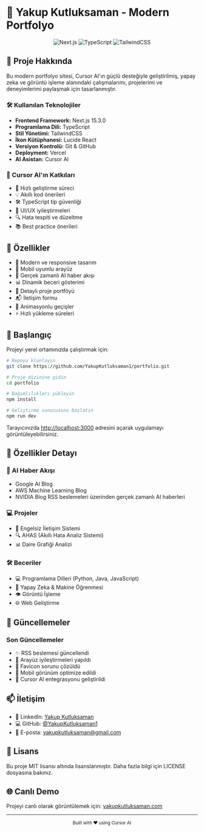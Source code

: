 # 🚀 Yakup Kutluksaman - Modern Portfolyo

<div align="center">
  <img src="https://img.shields.io/badge/Next.js-15.3.0-black?style=for-the-badge&logo=next.js" alt="Next.js" />
  <img src="https://img.shields.io/badge/TypeScript-5.0.0-blue?style=for-the-badge&logo=typescript" alt="TypeScript" />
  <img src="https://img.shields.io/badge/TailwindCSS-3.0.0-38B2AC?style=for-the-badge&logo=tailwind-css" alt="TailwindCSS" />
</div>

## 🌟 Proje Hakkında

Bu modern portfolyo sitesi, Cursor AI'ın güçlü desteğiyle geliştirilmiş, yapay zeka ve görüntü işleme alanındaki çalışmalarımı, projelerimi ve deneyimlerimi paylaşmak için tasarlanmıştır.

### 🛠️ Kullanılan Teknolojiler

* **Frontend Framework:** Next.js 15.3.0
* **Programlama Dili:** TypeScript
* **Stil Yönetimi:** TailwindCSS
* **İkon Kütüphanesi:** Lucide React
* **Versiyon Kontrolü:** Git & GitHub
* **Deployment:** Vercel
* **AI Asistan:** Cursor AI

### 🤖 Cursor AI'ın Katkıları

* 🚀 Hızlı geliştirme süreci
* 💡 Akıllı kod önerileri
* 🛠️ TypeScript tip güvenliği
* 🎨 UI/UX iyileştirmeleri
* 🔍 Hata tespiti ve düzeltme
* 📚 Best practice önerileri

## 🎯 Özellikler

* 🎨 Modern ve responsive tasarım
* 📱 Mobil uyumlu arayüz
* 🤖 Gerçek zamanlı AI haber akışı
* 📊 Dinamik beceri gösterimi
* 💼 Detaylı proje portföyü
* 📬 İletişim formu
* 🌈 Animasyonlu geçişler
* ⚡ Hızlı yükleme süreleri

## 🚀 Başlangıç

Projeyi yerel ortamınızda çalıştırmak için:

```bash
# Repoyu klonlayın
git clone https://github.com/YakupKutluksaman1/portfolio.git

# Proje dizinine gidin
cd portfolio

# Bağımlılıkları yükleyin
npm install

# Geliştirme sunucusunu başlatın
npm run dev
```

Tarayıcınızda [http://localhost:3000](http://localhost:3000) adresini açarak uygulamayı görüntüleyebilirsiniz.

## 📱 Özellikler Detayı

### 🤖 AI Haber Akışı

* Google AI Blog
* AWS Machine Learning Blog
* NVIDIA Blog RSS beslemeleri üzerinden gerçek zamanlı AI haberleri

### 💻 Projeler

* 🤖 Engelsiz İletişim Sistemi
* 🔍 AHAS (Akıllı Hata Analiz Sistemi)
* 📊 Daire Grafiği Analizi

### 🛠️ Beceriler

* 💻 Programlama Dilleri (Python, Java, JavaScript)
* 🤖 Yapay Zeka & Makine Öğrenmesi
* 👁️ Görüntü İşleme
* 🌐 Web Geliştirme

## 🔄 Güncellemeler

### Son Güncellemeler

* ✨ RSS beslemesi güncellendi
* 🎨 Arayüz iyileştirmeleri yapıldı
* 🔧 Favicon sorunu çözüldü
* 📱 Mobil görünüm optimize edildi
* 🤖 Cursor AI entegrasyonu geliştirildi

## 📫 İletişim

* 💼 LinkedIn: [Yakup Kutluksaman](https://linkedin.com/in/yakup-kutluksaman)
* 💻 GitHub: [@YakupKutluksaman1](https://github.com/YakupKutluksaman1)
* 📧 E-posta: yakupkutluksaman@gmail.com

## 📄 Lisans

Bu proje MIT lisansı altında lisanslanmıştır. Daha fazla bilgi için LICENSE dosyasına bakınız.

## 🌐 Canlı Demo

Projeyi canlı olarak görüntülemek için: [yakupkutluksaman.com](https://yakupkutluksaman.com)

---

<div align="center">
  <sub>Built with ❤️ using Cursor AI</sub>
</div>
